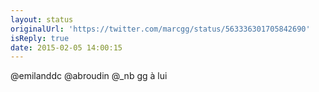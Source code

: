 ```yaml
---
layout: status
originalUrl: 'https://twitter.com/marcgg/status/563336301705842690'
isReply: true
date: 2015-02-05 14:00:15
---
```


@emilanddc @abroudin @_nb gg à lui
